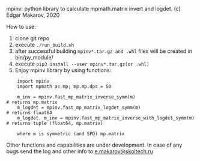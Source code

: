 mpinv: python library to calculate mpmath.matrix invert and logdet.
(c) Edgar Makarov, 2020 


How to use:
1. clone git repo
2. execute `./run_build.sh`
3. after successful building `mpinv*.tar.gz and .whl` files will be created in bin/py_module/
4. execute `pip3 install --user mpinv*.tar.gz(or .whl)`
5. Enjoy mpinv library by using functions:
```
    import mpinv
    import mpmath as mp; mp.mp.dps = 50
    
    m_inv = mpinv.fast_mp_matrix_inverse_symm(m)                                  # returns mp.matrix
    m_logdet = mpinv.fast_mp_matrix_logdet_symm(m)                                # returns float64
    m_logdet, m_inv = mpinv.fast_mp_matrix_inverse_with_logdet_symm(m)            # returns tuple (float64, mp.matrix)

    where m is symmetric (and SPD) mp.matrix
```


Other functions and capabilities are under development.
In case of any bugs send the log and other info to e.makarov@skoltech.ru
